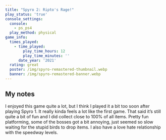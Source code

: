 ```yaml
---
title: "Spyro 2: Ripto's Rage!"
play_status: 'true'
console_settings:
  console:
    - ps_ps4
  play_method: physical
game_info:
  times_played:
    - time_played:
        play_time_hours: 12
        play_time_minutes: ''
      date_year: '2021'
  rating: great
  poster: /img/spyro-remastered-thumbnail.webp
  banner: /img/spyro-remastered-banner.webp
---
```


## My notes

I enjoyed this game quite a lot, but I think I played it a bit too soon
after playing Spyro 1. It really kinda feels a lot like the first game. That
said it’s still quite a bit of fun and I did collect close to 100% of all
items. Pretty fun platforming, some of the bosses got a bit annoying, just
seemed so slow waiting for the stupid birds to drop items. I also have a
love hate relationship with the speedway levels.
